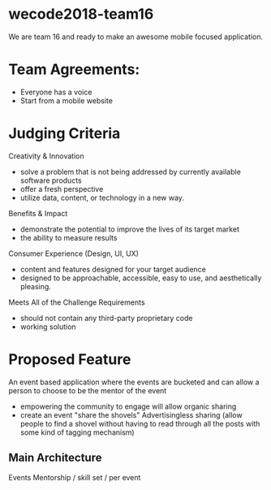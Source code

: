 # wecode2018-team16

We are team 16 and ready to make an awesome mobile focused application.

# Team Agreements:
- Everyone has a voice
- Start from a mobile website

# Judging Criteria
Creativity & Innovation
- solve a problem that is not being addressed by currently available software products
- offer a fresh perspective
- utilize data, content, or technology in a new way.

Benefits & Impact
- demonstrate the potential to improve the lives of its target market
- the ability to measure results

Consumer Experience (Design, UI, UX)
- content and features designed for your target audience
- designed to be approachable, accessible, easy to use, and aesthetically pleasing.

Meets All of the Challenge Requirements
- should not contain any third-party proprietary code
- working solution

# Proposed Feature
An event based application where the events are bucketed and can allow a person to choose to be the mentor of the event
- empowering the community to engage will allow organic sharing
- create an event "share the shovels"
Advertisingless sharing (allow people to find a shovel without having to read through all the posts with some kind of tagging mechanism)

## Main Architecture
Events
Mentorship / skill set / per event

